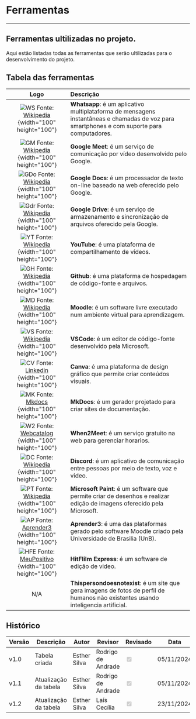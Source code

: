 # Ferramentas
---


## Ferramentas ultilizadas no projeto.

Aqui estão listadas todas as ferramentas que serão ultilizadas para o desenvolvimento do projeto.

## Tabela das ferramentas
 
| Logo | Descrição |
|:-----------------------:|:-------------------|
|  ![WS](../../img/regF1.png) Fonte: [Wikipedia](https://pt.m.wikipedia.org/wiki/Ficheiro:WhatsApp.svg) {width="100" height="100"} | **Whatsapp**: é um aplicativo multiplataforma de mensagens instantâneas e chamadas de voz para smartphones e com suporte para computadores. |
|  ![GM](../../img/reqF2.png) Fonte: [Wikipedia](https://pt.m.wikipedia.org/wiki/Ficheiro:Google_Meet_icon_%282020%29.svg) {width="100" height="100"}| **Google Meet**: é um serviço de comunicação por vídeo desenvolvido pelo Google. |
|  ![GDo](../../img/reqF3.png) Fonte: [Wikipedia](https://en.m.wikipedia.org/wiki/File:Google_Docs_2020_Logo.svg) {width="100" height="100"}| **Google Docs**: é um processador de texto on-line baseado na web oferecido pelo Google. |
|  ![Gdr](../../img/reqF4.png) Fonte: [Wikipedia](https://pt.m.wikipedia.org/wiki/Ficheiro:Google_Drive_logo.png) {width="100" height="100"}| **Google Drive**: é um serviço de armazenamento e sincronização de arquivos oferecido pela Google. |
|  ![YT](../../img/reqF5.png) Fonte: [Wikipedia](https://pt.m.wikipedia.org/wiki/Ficheiro:Youtube_logo.png) {width="100" height="100"}| **YouTube**: é uma plataforma de compartilhamento de vídeos. |
|  ![GH](../../img/reqF6.png) Fonte: [Wikipedia](https://en.wikipedia.org/wiki/GitHub) {width="100" height="100"}| **Github**: é uma plataforma de hospedagem de código-fonte e arquivos. |
|  ![MD](../../img/reqF7.png) Fonte: [Wikipedia](https://pt.m.wikipedia.org/wiki/Ficheiro:Moodle-logo.svg) {width="100" height="100"}| **Moodle**: é um software livre executado num ambiente virtual para aprendizagem. |
|  ![VS](../../img/reqF8.png) Fonte: [Wikipedia](https://en.m.wikipedia.org/wiki/File:Visual_Studio_Code_1.35_icon.svg) {width="100" height="100"}| **VSCode**: é um editor de código-fonte desenvolvido pela Microsoft. |
|  ![CV](../../img/reqF9.png) Fonte: [Linkedin](https://www.linkedin.com/posts/freebiehive_canva-logo-png-download-free-freebiehive-activity-7187064553522839552-nrfH/) {width="100" height="100"}| **Canva**: é uma plataforma de design gráfico que permite criar conteúdos visuais. |
|  ![MK](../../img/reqF10.png) Fonte: [Mkdocs](https://www.markdownguide.org/tools/mkdocs/) {width="100" height="100"}| **MkDocs**: é um gerador projetado para criar sites de documentação. |
|  ![W2](../../img/reqF11.png) Fonte: [Webcatalog](https://webcatalog.io/en/apps/when2meet/) {width="100" height="100"}| **When2Meet**: é um serviço gratuito na web para gerenciar horarios. |
|  ![DC](../../img/reqF12.png) Fonte: [Wikipedia](https://fr.wikipedia.org/wiki/Fichier:Discord_Logo_sans_texte.svg) {width="100" height="100"}| **Discord**: é um aplicativo de comunicação entre pessoas por meio de texto, voz e video. |
|  ![PT](../../img/reqF13.png) Fonte: [Wikipedia](https://pt.m.wikipedia.org/wiki/Ficheiro:Microsoft_Paint.svg) {width="100" height="100"}| **Microsoft Paint**: é um software que permite criar de desenhos e realizar edição de imagens oferecido pela Microsoft.  |
|  ![AP](../../img/reqF14.png) Fonte: [Aprender3](https://aprender3.unb.br) {width="100" height="100"}| **Aprender3**: é uma das plataformas gerado pelo software Moodle criado pela Universidade de Brasilia (UnB). |
|  ![HFE](../../img/reqF15.png) Fonte: [MeuPositivo](https://www.meupositivo.com.br/doseujeito/dicas/editores-de-video-gratuito-professores/) {width="100" height="100"}| **HitFlilm Express**: é um software de edição de video. |
| N/A | **Thispersondoesnotexist**: é um site que gera imagens de fotos de perfil de humanos não existentes usando inteligencia artificial. |

## Histórico

| Versão | Descrição     | Autor        | Revisor     | Revisado | Data       |
|--------|---------------|--------------|-------------|--------|--------------|
| v1.0   | Tabela criada | Esther Silva | Rodrigo de Andrade |<input type="checkbox" onclick="return false;" disabled checked/> | 05/11/2024 |
| v1.1   | Atualização da tabela | Esther Silva | Rodrigo de Andrade |<input type="checkbox" onclick="return false;" disabled checked/>| 05/11/2024 |
| v1.2   | Atualização da tabela | Esther Silva | Laís Cecília |<input type="checkbox" onclick="return false;" disabled checked/> | 23/11/2024 |
